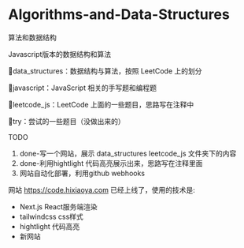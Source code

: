 # Algorithms-and-Data-Structures
算法和数据结构

Javascript版本的数据结构和算法

📂data_structures：数据结构与算法，按照 LeetCode 上的划分

📂javascript：JavaScript 相关的手写题和编程题

📂leetcode_js：LeetCode 上面的一些题目，思路写在注释中

📂try：尝试的一些题目（没做出来的）

TODO

1. done-写一个网站，展示 data_structures leetcode_js 文件夹下的内容
2. done-利用hightlight 代码高亮展示出来，思路写在注释里面
3. 网站自动化部署，利用github webhooks


网站 https://code.hixiaoya.com 已经上线了，使用的技术是: 

- Next.js React服务端渲染
- tailwindcss css样式
- hightlight 代码高亮
- 新网站


